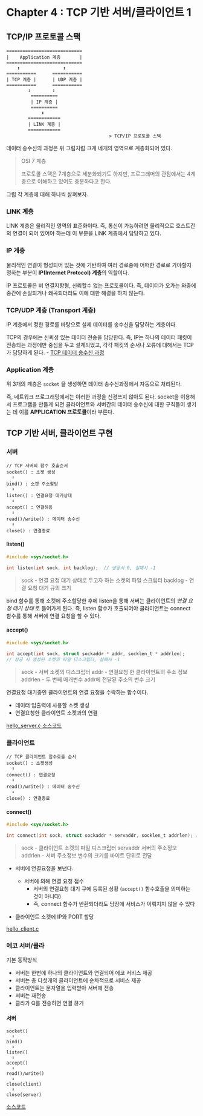 # Chapter 4 : TCP 기반 서버/클라이언트 1

## TCP/IP 프로토콜 스택

```
============================
|    Application 계층       |
============================
    ↕️                ↕️
===========      ===========
| TCP 계층 |      | UDP 계층 |
===========      ===========
        ↕️        ↕️
         ==========
         | IP 계층 |
         ==========
             ↕️
        ============
        | LINK 계층 |
        ============
                                      > TCP/IP 프로토콜 스택
```

데이터 송수신의 과정은 위 그림처럼 크게 네개의 영역으로 계층화되어 있다.

> OSI 7 계층
>
> 프로토콜 스택은 7계층으로 세분화되기도 하지만, 프로그래머의 관점에서는 4계층으로 이해하고 있어도 충분하다고 한다.

그럼 각 계층에 대해 하나씩 살펴보자.

### LINK 계층

LINK 계층은 물리적인 영역의 표준화이다. 즉, 통신이 가능하려면 물리적으로 호스트간의 연결이 되어 있어야 하는데 이 부분을 LINK 계층에서 담당하고 있다.

### IP 계층

물리적인 연결이 형성되어 있는 것에 기반하여 여러 경로중에 어떠한 경로로 가야할지 정하는 부분이 **IP(Internet Protocol) 계층**의 역할이다.

IP 프로토콜은 비 연결지향형, 신뢰할수 없는 프로토콜이다. 즉, 데이터가 오가는 와중에 중간에 손실되거나 왜곡되더라도 이에 대한 해결을 하지 않는다.

### TCP/UDP 계층 (Transport 계층)

IP 계층에서 정한 경로를 바탕으로 실제 데이터를 송수신을 담당하는 계층이다.

TCP의 경우에는 신뢰성 있는 데이터 전송을 담당한다. 즉, IP는 하나의 데이터 패킷이 전송되는 과정에만 중심을 두고 설계되었고, 각각 패킷의 순서나 오류에 대해서는 TCP가 담당하게 된다. - [TCP 데이터 송수신 과정](https://github.com/Road-of-CODEr/one-percent-network/blob/master/20201014/Chapter2-1.md#ack-%EB%B2%88%ED%98%B8%EB%A5%BC-%EC%82%AC%EC%9A%A9%ED%95%98%EC%97%AC-%ED%8C%A8%ED%82%B7%EC%9D%B4-%EB%8F%84%EC%B0%A9%ED%96%88%EB%8A%94%EC%A7%80-%ED%99%95%EC%9D%B8%ED%95%9C%EB%8B%A4)

### Application 계층

위 3개의 계층은 `socket` 을 생성하면 데이터 송수신과정에서 자동으로 처리된다.

즉, 네트워크 프로그래밍에서는 이러한 과정을 신경쓰지 않아도 된다. socket을 이용해서 프로그램을 만들게 되면 클라이언트와 서버간의 데이터 송수신에 대한 규칙들이 생기는 데 이를 **APPLICATION 프로토콜**이라 부른다.

## TCP 기반 서버, 클라이언트 구현

### 서버

```
// TCP 서버의 함수 호출순서
socket() : 소켓 생성
  ⬇️
bind() : 소켓 주소할당
  ⬇️
listen() : 연결요청 대기상태
  ⬇️
accept() : 연결허용
  ⬇️
read()/write() : 데이터 송수신
  ⬇️
close() : 연결종료
```

#### listen()

```c
#include <sys/socket.h>

int listen(int sock, int backlog);  // 성공시 0, 실패시 -1
```

> sock - 연결 요청 대기 상태로 두고자 하는 소켓의 파일 스크립터
> backlog - 연결 요청 대기 큐의 크기

bind 함수를 통해 소켓에 주소할당한 후에 listen을 통해 서버는 클라이언트의 _연결 요청 대기 상태_ 로 들어가게 된다. 즉, listen 함수가 호출되어야 클라이언트는 connect 함수를 통해 서버에 연결 요청을 할 수 있다.

#### accept()

```c
#include <sys/socket.h>

int accept(int sock, struct sockaddr * addr, socklen_t * addrlen);
// 성공 시 생성된 소켓의 파일 디스크립터, 실패시 -1
```

> sock - 서버 소켓의 디스크립터
> addr - 연결요청 한 클라이언트의 주소 정보
> addrlen - 두 번째 매개변수 addr에 전달된 주소의 변수 크기

연결요청 대기중인 클라이언트의 연결 요청을 수락하는 함수이다.

- 데이터 입출력에 사용할 소켓 생성
- 연결요청한 클라이언트 소켓과의 연결

[hello_server.c 소스코드](https://github.com/Road-of-CODEr/tcp-ip-hot-blood/blob/master/codes/Chapter01%20%EC%86%8C%EC%8A%A4%EC%BD%94%EB%93%9C/hello_server.c)

### 클라이언트

```
// TCP 클라이언트 함수호출 순서
socket() : 소켓생성
  ⬇️
connect() : 연결요청
  ⬇️
read()/write() : 데이터 송수신
  ⬇️
close() : 연결종료
```

#### connect()

```c
#include <sys/socket.h>

int connect(int sock, struct sockaddr * servaddr, socklen_t addrlen); // 성공시 0, 실패시 -1
```

> sock - 클라이언트 소켓의 파일 디스크립터
> servaddr 서버의 주소정보
> addrlen - 서버 주소정보 변수의 크기를 바이트 단위로 전달

- 서버에 연결요청을 보낸다.

  - 서버에 의해 연결 요청 접수
    - 서버의 연결요청 대기 큐에 등록된 상황 (`accept()` 함수호출을 의미하는 것이 아니다)
    - 즉, connect 함수가 반환되더라도 당장에 서비스가 이뤄지지 않을 수 있다

- 클라이언트 소켓에 IP와 PORT 할당

[hello_client.c](https://github.com/Road-of-CODEr/tcp-ip-hot-blood/blob/master/codes/Chapter01%20%EC%86%8C%EC%8A%A4%EC%BD%94%EB%93%9C/hello_client.c)

### 에코 서버/클라

기본 동작방식

- 서버는 한번에 하나의 클라이언트와 연결되어 에코 서비스 제공
- 서버는 총 다섯개의 클라이언트에 순차적으로 서비스 제공
- 클라이언트는 문자열을 입력받아 서버에 전송
- 서버는 재전송
- 클라가 Q를 전송하면 연결 끊기

#### 서버

```
socket()
  ⬇️
bind()
  ⬇️
listen()
  ⬇️
accept()
  ⬇️
read()/write()
  ⬇️
close(client)
  ⬇️
close(server)
```

[소스코드](https://github.com/Road-of-CODEr/tcp-ip-hot-blood/tree/master/codes/Chapter04%20%EC%86%8C%EC%8A%A4%EC%BD%94%EB%93%9C)
